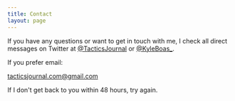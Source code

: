 ```yaml
---
title: Contact
layout: page
---
```


If you have any questions or want to get in touch with me, I check all direct messages on Twitter at <a href="https://twitter.com/tacticsjournal">@TacticsJournal</a> or <a href="https://twitter.com/kyleboas_">@KyleBoas_</a>. 

If you prefer email: 

<a href="mailto:tacticsjournal.com@gmail.com">tacticsjournal.com@gmail.com</a> 

If I don't get back to you within 48 hours, try again. 
